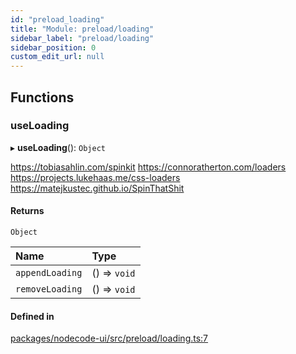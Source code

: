 ```yaml
---
id: "preload_loading"
title: "Module: preload/loading"
sidebar_label: "preload/loading"
sidebar_position: 0
custom_edit_url: null
---
```


## Functions

### useLoading

▸ **useLoading**(): `Object`

https://tobiasahlin.com/spinkit
https://connoratherton.com/loaders
https://projects.lukehaas.me/css-loaders
https://matejkustec.github.io/SpinThatShit

#### Returns

`Object`

| Name | Type |
| :------ | :------ |
| `appendLoading` | () => `void` |
| `removeLoading` | () => `void` |

#### Defined in

[packages/nodecode-ui/src/preload/loading.ts:7](https://github.com/bischoff-m/nodecode/blob/1978ab5/packages/nodecode-ui/src/preload/loading.ts#L7)
